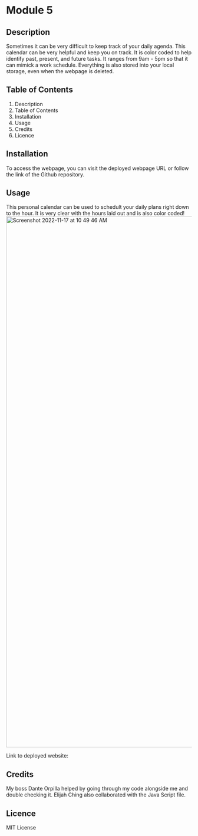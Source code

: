 # Module 5

## Description 
Sometimes it can be very difficult to keep track of your daily agenda. This calendar can be very helpful and keep you on track. It is color coded to help identify past, present, and future tasks. It ranges from 9am - 5pm so that it can mimick a work schedule. Everything is also stored into your local storage, even when the webpage is deleted. 

## Table of Contents
1. Description
2. Table of Contents
3. Installation
4. Usage
5. Credits
6. Licence

## Installation 
To access the webpage, you can visit the deployed webpage URL or follow the link of the Github repository. 

## Usage
This personal calendar can be used to schedult your daily plans right down to the hour. It is very clear with the hours laid out and is also color coded!
<img width="1440" alt="Screenshot 2022-11-17 at 10 49 46 AM" src="https://user-images.githubusercontent.com/115984242/210299163-dd93f498-b895-4f40-a18a-e4c8625d2afd.png">

Link to deployed website: 

## Credits 
My boss Dante Orpilla helped by going through my code alongside me and double checking it. Elijah Ching also collaborated with the Java Script file. 


## Licence 
MIT License